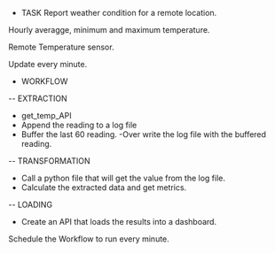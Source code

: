  - TASK
Report weather condition for a remote location.

Hourly averagge, minimum and maximum temperature.

Remote Temperature sensor.

Update every minute.


* WORKFLOW

-- EXTRACTION
- get_temp_API
- Append the reading to a log file
- Buffer the last 60 reading.
-Over write the log file with the buffered reading.

-- TRANSFORMATION
- Call a python file that will get the value from the log file.
- Calculate the extracted data and get metrics.


-- LOADING
- Create an API that loads the results into a dashboard.
 
Schedule the Workflow to run every minute.

